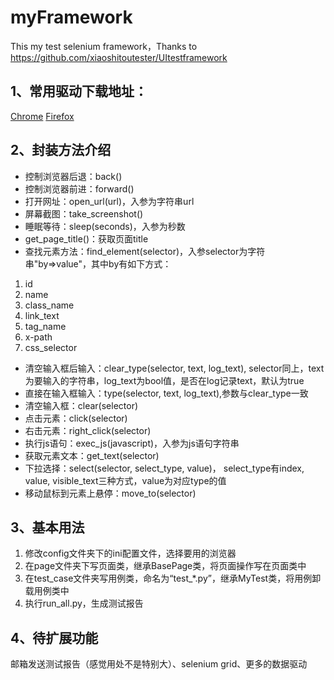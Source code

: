 # myFramework
This my test selenium framework，Thanks to https://github.com/xiaoshitoutester/UItestframework

## 1、常用驱动下载地址：
[Chrome](http://chromedriver.storage.googleapis.com/index.html)
[Firefox](https://github.com/mozilla/geckodriver/releases)

## 2、封装方法介绍
- 控制浏览器后退：back()
- 控制浏览器前进：forward()
- 打开网址：open_url(url)，入参为字符串url
- 屏幕截图：take_screenshot()
- 睡眠等待：sleep(seconds)，入参为秒数
- get_page_title()：获取页面title
- 查找元素方法：find_element(selector)，入参selector为字符串"by=>value"，其中by有如下方式：
1. id
2. name
3. class_name
4. link_text
5. tag_name
6. x-path
7. css_selector
- 清空输入框后输入：clear_type(selector, text, log_text),
selector同上，text为要输入的字符串，log_text为bool值，是否在log记录text，默认为true
- 直接在输入框输入：type(selector, text, log_text),参数与clear_type一致
- 清空输入框：clear(selector)
- 点击元素：click(selector)
- 右击元素：right_click(selector)
- 执行js语句：exec_js(javascript)，入参为js语句字符串
- 获取元素文本：get_text(selector)
- 下拉选择：select(selector, select_type, value)，
select_type有index, value, visible_text三种方式，value为对应type的值
- 移动鼠标到元素上悬停：move_to(selector)
 
## 3、基本用法
1. 修改config文件夹下的ini配置文件，选择要用的浏览器
2. 在page文件夹下写页面类，继承BasePage类，将页面操作写在页面类中
3. 在test_case文件夹写用例类，命名为“test_*.py”，继承MyTest类，将用例卸载用例类中
4. 执行run_all.py，生成测试报告

## 4、待扩展功能
邮箱发送测试报告（感觉用处不是特别大）、selenium grid、更多的数据驱动